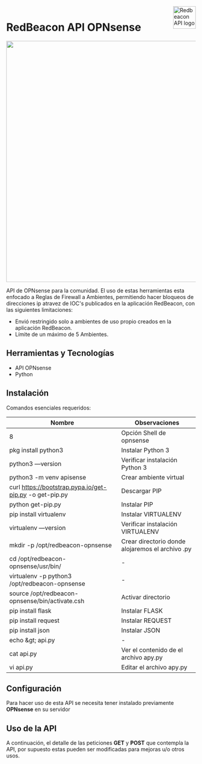 <a href="https://redbeacon.cl/">
    <img src="https://firebasestorage.googleapis.com/v0/b/ark-not.appspot.com/o/redbeaconopnsense.png?alt=media&token=dc6722c3-ca49-438d-87de-e95c9c9aadb3" alt="Redbeacon API logo" title="Redbeacon" align="right" height="60" />
</a>

RedBeacon API OPNsense
======================

<img src="https://firebasestorage.googleapis.com/v0/b/ark-not.appspot.com/o/redOPN.png?alt=media&token=0c4db906-8ddc-49a0-acc9-b6adc1ee7a2a" width="640">

API de OPNsense para la comunidad. El uso de estas herramientas esta enfocado a Reglas de Firewall a Ambientes, permitiendo hacer bloqueos de direcciones ip atravez de IOC's  publicados en la aplicación RedBeacon, con las siguientes limitaciones:

- Envió restringido solo a ambientes de uso propio creados en la aplicación RedBeacon.
- Límite de un máximo de 5 Ambientes.

## Herramientas y Tecnologías

 - API OPNsense
 - Python

## Instalación

Comandos esenciales requeridos:

| Nombre | Observaciones |
| --- | --- |
| 8 | Opción Shell de opnsense |
| pkg install python3 | Instalar Python 3 |
| python3 —version | Verificar instalación Python 3 |
| python3 -m venv apisense | Crear ambiente virtual |
| curl https://bootstrap.pypa.io/get-pip.py -o get-pip.py | Descargar PIP |
| python get-pip.py | Instalar PIP |
| pip install virtualenv | Instalar VIRTUALENV |
| virtualenv —version | Verificar instalación VIRTUALENV |
| mkdir -p /opt/redbeacon-opnsense | Crear directorio donde alojaremos el archivo .py |
| cd /opt/redbeacon-opnsense/usr/bin/ | - |
| virtualenv -p python3 /opt/redbeacon-opnsense | - |
| source /opt/redbeacon-opnsense/bin/activate.csh | Activar directorio |
| pip install flask | Instalar FLASK |
| pip install request | Instalar REQUEST |
| pip install json | Instalar JSON |
| echo \&gt; api.py | - |
| cat api.py | Ver el contenido de el archivo apy.py |
| vi api.py | Editar el archivo apy.py |



## Configuración
Para hacer uso de esta API se necesita tener instalado previamente **OPNsense** en su servidor


## Uso de la API

A continuación, el detalle de las peticiones **GET** y **POST** que contempla la API, por supuesto estas pueden ser modificadas para mejoras u/o otros usos.
